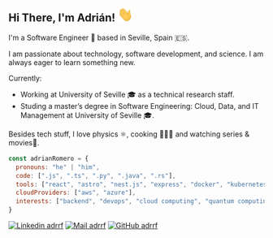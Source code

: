 <h2> Hi There, I'm Adrián! <img src="https://raw.githubusercontent.com/ABSphreak/ABSphreak/master/gifs/Hi.gif" width="30px"></h2>

I'm a Software Engineer 🚀 based in Seville, Spain 🇪🇸.

I am passionate about technology, software development, and science. I am always eager to learn something new.

Currently:
- Working at University of Seville 🎓 as a technical research staff.
- Studing a master’s degree in Software Engineering: Cloud, Data, and IT Management at University of Seville 🎓.

Besides tech stuff, I love physics ⚛️, cooking 🧑🏽‍🍳 and watching series & movies🍿.

```javascript
const adrianRomero = {
  pronouns: "he" | "him",
  code: [".js", ".ts", ".py", ".java", ".rs"],
  tools: ["react", "astro", "nest.js", "express", "docker", "kubernetes", "git", "github actions", "latex"],
  cloudProviders: ["aws", "azure"],
  interests: ["backend", "devops", "cloud computing", "quantum computing", "machine learning"]
}
```
[![Linkedin adrrf](https://img.shields.io/badge/-linkedin-blue?style=flatsquare&logo=Linkedin&logoColor=white&link=https://www.linkedin.com/in/adrrf/)](https://www.linkedin.com/in/adrrf)
[![Mail adrrf](https://img.shields.io/badge/mail-adrf.dev%40gmail.com-8A2BE2)](mailto:adrf.dev@gmail.com)
[![GitHub adrrf](https://img.shields.io/github/followers/adrrf?label=follow&style=social)](https://github.com/adrrf)
